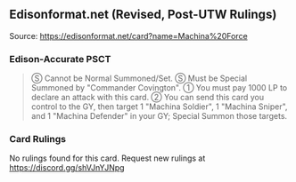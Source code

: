 
## Edisonformat.net (Revised, Post-UTW Rulings)

Source: https://edisonformat.net/card?name=Machina%20Force

### Edison-Accurate PSCT

> Ⓢ Cannot be Normal Summoned/Set.
> Ⓢ Must be Special Summoned by "Commander Covington".
> ① You must pay 1000 LP to declare an attack with this card.
> ② You can send this card you control to the GY, then target 1 "Machina Soldier", 1 "Machina Sniper", and 1 "Machina Defender" in your GY; Special Summon those targets.

### Card Rulings

No rulings found for this card. Request new rulings at https://discord.gg/shVJnYJNpg
            